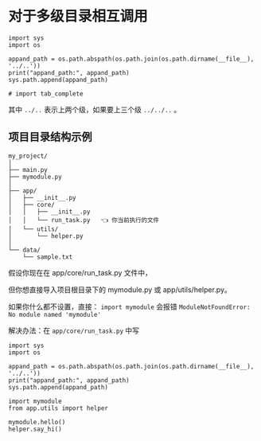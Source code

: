 # 对于多级目录相互调用


```
import sys
import os

appand_path = os.path.abspath(os.path.join(os.path.dirname(__file__), '../..'))
print("appand_path:", appand_path)
sys.path.append(appand_path)

# import tab_complete
```

其中 `../..` 表示上两个级，如果要上三个级  `../../..` 。



## 项目目录结构示例

```
my_project/
│
├── main.py
├── mymodule.py
│
├── app/
│   ├── __init__.py
│   ├── core/
│   │   ├── __init__.py
│   │   └── run_task.py   👈 你当前执行的文件
│   └── utils/
│       └── helper.py
│
└── data/
    └── sample.txt
```

假设你现在在 app/core/run_task.py 文件中，

但你想直接导入项目根目录下的 mymodule.py 或 app/utils/helper.py。

如果你什么都不设置，直接： `import mymodule` 会报错 `ModuleNotFoundError: No module named 'mymodule'`

解决办法：在 `app/core/run_task.py` 中写
```
import sys
import os

appand_path = os.path.abspath(os.path.join(os.path.dirname(__file__), '../..'))
print("appand_path:", appand_path)
sys.path.append(appand_path)

import mymodule
from app.utils import helper

mymodule.hello()
helper.say_hi()
```
